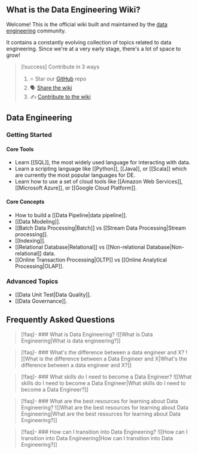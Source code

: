 ## What is the Data Engineering Wiki?

Welcome! This is the official wiki built and maintained by the [data engineering](https://www.reddit.com/r/dataengineering) community.

It contains a constantly evolving collection of topics related to data engineering. Since we're at a very early stage, there's a lot of space to grow!

> [!success] Contribute in 3 ways
> 1. ⭐ Star our [GitHub](https://github.com/JPHaus/data-engineering-wiki) repo
> 2. 🗣️ [Share the wiki](https://twitter.com/intent/tweet?text=Check%20out%20this%20awesome%20resource%20for%20data%20engineering!%20https%3A//dataengineering.wiki/)
> 3. ✍️ [Contribute to the wiki](https://github.com/JPHaus/data-engineering-wiki/blob/main/CONTRIBUTING.md)

## Data Engineering

### Getting Started

#### Core Tools

- Learn [[SQL]], the most widely used language for interacting with data.
- Learn a scripting language like [[Python]], [[Java]], or [[Scala]] which are currently the most popular languages for DE.
- Learn how to use a set of cloud tools like [[Amazon Web Services]], [[Microsoft Azure]], or [[Google Cloud Platform]].

#### Core Concepts

- How to build a [[Data Pipeline|data pipeline]].
- [[Data Modeling]].
- [[Batch Data Processing|Batch]] vs [[Stream Data Processing|Stream processing]].
- [[Indexing]].
- [[Relational Database|Relational]] vs [[Non-relational Database|Non-relational]] data.
- [[Online Transaction Processing|OLTP]] vs [[Online Analytical Processing|OLAP]].

### Advanced Topics

- [[Data Unit Test|Data Quality]].
- [[Data Governance]].

## Frequently Asked Questions
> [!faq]- ### What is Data Engineering?
> ![[What is Data Engineering|What is data engineering?]]

> [!faq]- ### What's the difference between a data engineer and X?
> ![[What is the difference between a Data Engineer and X|What's the difference between a data engineer and X?]]

> [!faq]- ### What skills do I need to become a Data Engineer?
> ![[What skills do I need to become a Data Engineer|What skills do I need to become a Data Engineer?]]

> [!faq]- ### What are the best resources for learning about Data Engineering?
> ![[What are the best resources for learning about Data Engineering|What are the best resources for learning about Data Engineering?]]

> [!faq]- ### How can I transition into Data Engineering?
> ![[How can I transition into Data Engineering|How can I transition into Data Engineering?]]